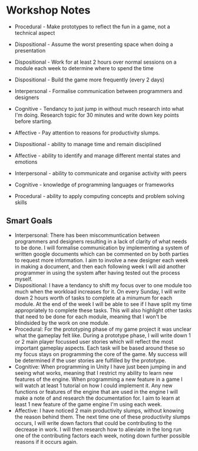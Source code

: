 # Workshop Notes

* Procedural - Make prototypes to reflect the fun in a game, not a technical aspect
* Dispositional - Assume the worst presenting space when doing a presentation
* Dispositional - Work for at least 2 hours over normal sessions on a module each week to determine where to spend the time
* Dispositional - Build the game more frequently (every 2 days)
* Interpersonal - Formalise communication between programmers and designers

* Cognitive - Tendancy to just jump in without much research into what I'm doing. Research topic for 30 minutes and write down key points before starting.
* Affective - Pay attention to reasons for productivity slumps.

* Dispositional - ability to manage time and remain disciplined
* Affective - ability to identify and manage different mental states and emotions
* Interpersonal - ability to communicate and organise activity with peers
* Cognitive - knowledge of programming languages or frameworks
* Procedural - ability to apply computing concepts and problem solving skills

## Smart Goals

* Interpersonal: There has been miscommuntication between programmers and designers resulting in a lack of clarity of what needs to be done. I will formalise communication by implementing a system of written google documents which can be commented on by both parties to request more information. I aim to involve a new designer each week in making a document, and then each following week I will aid another programmer in using the system after having tested out the process myself.
* Dispositional: I have a tendancy to shift my focus over to one module too much when the workload increases for it. On every Sunday, I will write down 2 hours worth of tasks to complete at a minumum for each module. At the end of the week I will be able to see if I have split my time appropriately to complete these tasks. This will also highlight other tasks that need to be done for each module, meaning that I won't be blindsided by the work on one module.
* Procedural: For the prototyping phase of my game project it was unclear what the gameplay felt like. During a prototype phase, I will write down 1 or 2 main player focussed user stories which will reflect the most important gameplay aspects. Each task will be based around these so my focus stays on programming the core of the game. My success will be determined if the user stories are fulfilled by the prototype.
* Cognitive: When programming in Unity I have just been jumping in and seeing what works, meaning that I restrict my ability to learn new features of the engine. When programming a new feature in a game I will watch at least 1 tutorial on how I could implement it. Any new functions or features of the engine that are used in the engine I will make a note of and research the documentation for. I aim to learn at least 1 new feature of the game engine I'm using each week.
* Affective: I have noticed 2 main productivity slumps, without knowing the reason behind them. The next time one of these productivity slumps occurs, I will write down factors that could be contributing to the decrease in work. I will then research how to alieviate in the long run one of the contributing factors each week, noting down further possible reasons if it occurs again.
